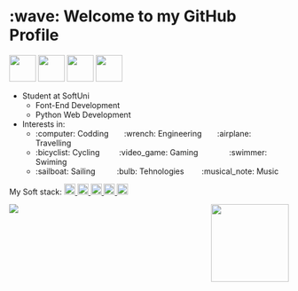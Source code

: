 <h1>:wave: Welcome to my GitHub Profile</h1>
<div>
  <a href="https://www.facebook.com/borko.mitev/">
  <img height="48" src="https://camo.githubusercontent.com/8f245234577766478eaf3ee72b0615e99bb9ef3eaa56e1c37f75692811181d5c/68747470733a2f2f6564656e742e6769746875622e696f2f537570657254696e7949636f6e732f696d616765732f7376672f66616365626f6f6b2e737667" /></a>
  <a href="https://www.instagram.com/bo.mitev/"><img height="48" src="https://camo.githubusercontent.com/c9dacf0f25a1489fdbc6c0d2b41cda58b77fa210a13a886d6f99e027adfbd358/68747470733a2f2f6564656e742e6769746875622e696f2f537570657254696e7949636f6e732f696d616765732f7376672f696e7374616772616d2e737667" /></a>
  <a href="https://www.linkedin.com/in/boris-mitev-87a7b4202/"><img height="48" src="https://camo.githubusercontent.com/c8a9c5b414cd812ad6a97a46c29af67239ddaeae08c41724ff7d945fb4c047e5/68747470733a2f2f6564656e742e6769746875622e696f2f537570657254696e7949636f6e732f696d616765732f7376672f6c696e6b6564696e2e737667" /></a>
  <a href="mailto:borko_pm@mail.bg"><img height="48" src="https://camo.githubusercontent.com/0f3aa1f457bb92fbd2411761262ce1fb0f766ed74a4f4289bfc4a0b6024335d6/68747470733a2f2f6564656e742e6769746875622e696f2f537570657254696e7949636f6e732f696d616765732f7376672f656d61696c2e737667" /></a>
</div>
<ul>
  <li>Student at SoftUni
    <ul>
      <li>Font-End Development
      </li>
      <li>Python Web Development</li>
    </ul>
  </li>
  <li>Interests in:
    <ul>
    <div>
      <li><span>:computer: Codding&emsp;&emsp;:wrench: Engineering&emsp;&emsp;:airplane: Travelling</span></li>
      <li><span>:bicyclist: Cycling&emsp;&emsp;&ensp;:video_game: Gaming&emsp;&emsp;&emsp;&emsp;:swimmer: Swiming</span></li>
      <li><span>:sailboat: Sailing&emsp;&emsp;&ensp;&nbsp;:bulb: Tehnologies&emsp;&emsp;&nbsp;:musical_note: Music</span></li>
    </div>
    </ul>
  </li>
</ul>
<p>My Soft stack: <a href="#"><img height="20" src="https://camo.githubusercontent.com/aa96ee3a3352c9c3c2161d3e95698d0885a277ab85d617fe77912627d37a3959/68747470733a2f2f6564656e742e6769746875622e696f2f537570657254696e7949636f6e732f696d616765732f7376672f707974686f6e2e737667"/> <img height="20" src="https://camo.githubusercontent.com/a499f82c059b2fd21339974a9a7dfe2b72180faa14c9d420c02806c2e9b4362e/68747470733a2f2f6564656e742e6769746875622e696f2f537570657254696e7949636f6e732f696d616765732f7376672f646a616e676f70726f6a6563742e737667" /> <img  height="20" src="https://camo.githubusercontent.com/72e5df59529a42423d671ba4c02bfb327d917517bfff18595c5e5dc17a5abece/68747470733a2f2f6564656e742e6769746875622e696f2f537570657254696e7949636f6e732f696d616765732f7376672f68746d6c352e737667" /> <img height="20" src="https://camo.githubusercontent.com/b788527f604d8e727fcc90d721984125bced85c8a1c9f8da69c6c4a3e51df3c5/68747470733a2f2f6564656e742e6769746875622e696f2f537570657254696e7949636f6e732f696d616765732f7376672f637373332e737667" /> <img height="20" src="https://camo.githubusercontent.com/9496882abd182958bcea4238ab44f7eb8928d7a4144c150f18f6c55ceb9b4490/68747470733a2f2f6564656e742e6769746875622e696f2f537570657254696e7949636f6e732f696d616765732f7376672f6a6176617363726970742e737667" /></a></p>
<p>
  
</p>
<p>
  <a href="#">
  <img align="left" src="https://github-readme-stats.vercel.app/api/top-langs/?username=bomitev&layout=compact&theme=dark" />
  <img align="right" height="140" src="https://github-readme-stats.vercel.app/api?username=bomitev&count_private=true&theme=dark&hide=prs&show_icons=true" />
  </a>
</p>
